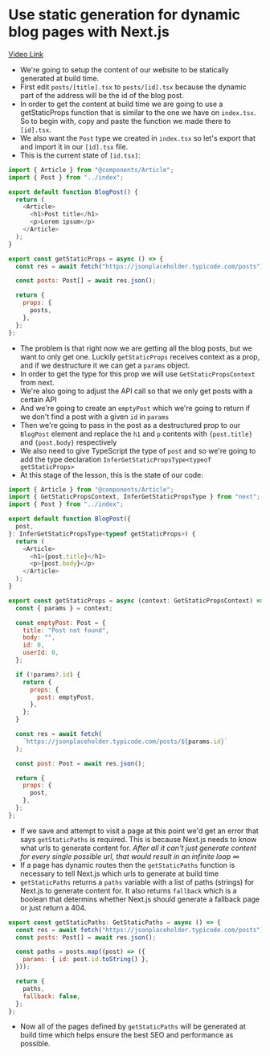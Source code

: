 # Use static generation for dynamic blog pages with Next.js

[Video Link](https://egghead.io/lessons/next-js-use-static-generation-for-dynamic-blog-pages-with-next-js?pl=build-a-blog-with-next-js-typescript-emotion-and-netlify-adcc)

- We're going to setup the content of our website to be statically generated at build time.
- First edit `posts/[title].tsx` to `posts/[id].tsx` because the dynamic part of the address will be the id of the blog post.
- In order to get the content at build time we are going to use a getStaticProps function that is similar to the one we have on `index.tsx`. So to begin with, copy and paste the function we made there to `[id].tsx`.
- We also want the `Post` type we created in `index.tsx` so let's export that and import it in our `[id].tsx` file.
- This is the current state of `[id.tsx]`:

```js
import { Article } from "@components/Article";
import { Post } from "../index";

export default function BlogPost() {
  return (
    <Article>
      <h1>Post title</h1>
      <p>Lorem ipsum</p>
    </Article>
  );
}

export const getStaticProps = async () => {
  const res = await fetch("https://jsonplaceholder.typicode.com/posts");

  const posts: Post[] = await res.json();

  return {
    props: {
      posts,
    },
  };
};
```

- The problem is that right now we are getting all the blog posts, but we want to only get one. Luckily `getStaticProps` receives context as a prop, and if we destructure it we can get a `params` object.
- In order to get the type for this prop we will use `GetStaticPropsContext` from next.
- We're also going to adjust the API call so that we only get posts with a certain API
- And we're going to create an `emptyPost` which we're going to return if we don't find a post with a given `id` in `params`
- Then we're going to pass in the post as a destructured prop to our `BlogPost` element and replace the `h1` and `p` contents with `{post.title}` and `{post.body}` respectively
- We also need to give TypeScript the type of `post` and so we're going to add the type declaration `InferGetStaticPropsType<typeof getStaticProps>`
- At this stage of the lesson, this is the state of our code:

```js
import { Article } from "@components/Article";
import { GetStaticPropsContext, InferGetStaticPropsType } from "next";
import { Post } from "../index";

export default function BlogPost({
  post,
}: InferGetStaticPropsType<typeof getStaticProps>) {
  return (
    <Article>
      <h1>{post.title}</h1>
      <p>{post.body}</p>
    </Article>
  );
}

export const getStaticProps = async (context: GetStaticPropsContext) => {
  const { params } = context;

  const emptyPost: Post = {
    title: "Post not found",
    body: "",
    id: 0,
    userId: 0,
  };

  if (!params?.id) {
    return {
      props: {
        post: emptyPost,
      },
    };
  }

  const res = await fetch(
    `https://jsonplaceholder.typicode.com/posts/${params.id}`
  );

  const post: Post = await res.json();

  return {
    props: {
      post,
    },
  };
};
```

- If we save and attempt to visit a page at this point we'd get an error that says `getStaticPaths` is required. This is because Next.js needs to know what urls to generate content for. _After all it can't just generate content for every single possible url, that would result in an infinite loop ∞_
- If a page has dynamic routes then the `getStaticPaths` function is necessary to tell Next.js which urls to generate at build time
- `getStaticPaths` returns a `paths` variable with a list of paths (strings) for Next.js to generate content for. It also returns `fallback` which is a boolean that determins whether Next.js should generate a fallback page or just return a 404.

```js
export const getStaticPaths: GetStaticPaths = async () => {
  const res = await fetch("https://jsonplaceholder.typicode.com/posts");
  const posts: Post[] = await res.json();

  const paths = posts.map((post) => ({
    params: { id: post.id.toString() },
  }));

  return {
    paths,
    fallback: false,
  };
};
```

- Now all of the pages defined by `getStaticPaths` will be generated at build time which helps ensure the best SEO and performance as possible.
